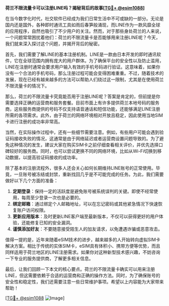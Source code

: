 **荷兰不限流量卡可以注册LINE吗？揭秘背后的故事[[TG💪+ @esim1088](https://t.me/s/esim1088)]**

在当今数字化时代，社交软件已经成为我们日常生活中不可或缺的一部分。无论是国内还是国外，各种即时通讯工具如雨后春笋般涌现，而LINE作为一款风靡全球的应用程序，自然也吸引了不少用户的关注。然而，对于那些身处荷兰的人来说，一个问题常常困扰着他们：荷兰的不限流量卡是否能够用来注册LINE呢？今天，我们就来深入探讨这个问题，并揭开背后的秘密。

首先，我们需要了解LINE的基本注册机制。LINE是一款由日本开发的即时通讯软件，它在全球范围内拥有庞大的用户群体。为了确保平台的安全性以及防止滥用，LINE在注册时通常会要求用户输入有效的手机号码进行验证。这意味着，如果你没有一个合法的手机号码，那么注册过程可能会变得困难重重。不过，随着技术的发展，现在已经有越来越多的方法可以帮助人们绕过这一限制，尤其是在使用荷兰不限流量卡的情况下。

那么，荷兰的不限流量卡究竟能否用于注册LINE呢？答案是肯定的，但前提是你需要选择正确的运营商和服务套餐。目前市面上有许多提供荷兰本地号码的服务商，这些服务商提供的号码不仅支持语音通话和短信功能，还能够满足LINE注册所需的各项需求。此外，由于荷兰的网络环境相对开放且稳定，因此使用当地SIM卡进行注册的成功率非常高。

当然，在实际操作过程中，还有一些细节需要注意。例如，有些用户可能会遇到验证码接收失败的情况，这通常是由于网络延迟或者运营商设置问题导致的。为了避免这种情况的发生，建议大家在购买SIM卡之前仔细查看相关评价，并优先选择口碑较好的服务商。同时，也可以尝试更换不同的网络环境，比如从Wi-Fi切换到移动数据，以提高验证码接收的成功率。

除了基本的注册流程外，很多人还会关心如何长期维持LINE账号的正常使用。毕竟，一旦账号被冻结或封禁，重新找回几乎是不可能完成的任务。为此，我们需要做好以下几个方面的准备：

1. **定期登录**：保持一定的活跃度是避免账号被系统误判的关键。即使不经常使用，每周至少登录一次也是必要的。
2. **绑定邮箱**：通过绑定个人邮箱地址，可以在忘记密码或其他紧急情况下快速恢复账户访问权限。
3. **更新应用版本**：及时更新LINE客户端至最新版本，不仅可以获得更好的用户体验，还能修复已知的安全漏洞。
4. **谨慎添加好友**：不要随意接受陌生人的加友请求，以免遭遇诈骗或恶意攻击。

值得一提的是，近年来随着eSIM技术的进步，越来越多的人开始转向虚拟SIM卡解决方案。相比于传统的实体SIM卡，eSIM具有体积小、携带方便等优势，而且同样适用于荷兰地区的LINE注册需求。如果你对这种新型技术感兴趣，不妨咨询一下专业的服务提供商，了解更多相关信息。

最后，让我们回顾一下本文的核心要点。荷兰的不限流量卡确实可以用来注册LINE，但这需要依赖于合适的运营商和正确的操作方法。同时，为了确保账号的安全性和稳定性，我们还需要注意一些日常维护事项。希望以上内容能为大家带来帮助！

[[TG💪+ @esim1088](https://t.me/s/esim1088) ![Image](https://i.postimg.cc/4NQfJmqS/Snipaste-2025-05-13-00-14-12.png)]